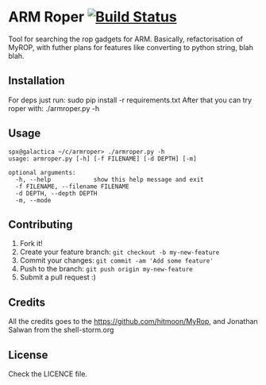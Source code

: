 # ARM Roper [![Build Status](https://travis-ci.org/0xspx/armroper.svg?branch=master)](https://travis-ci.org/0xspx/armroper)

Tool for searching the rop gadgets for ARM. Basically, refactorisation of MyROP, with futher plans for features like converting to python string, blah blah. 


## Installation

For deps just run: sudo pip install -r requirements.txt
After that you can try roper with: ./armroper.py -h

## Usage
```
spx@galactica ~/c/armroper> ./armroper.py -h
usage: armroper.py [-h] [-f FILENAME] [-d DEPTH] [-m]

optional arguments:
  -h, --help            show this help message and exit
  -f FILENAME, --filename FILENAME
  -d DEPTH, --depth DEPTH
  -m, --mode
```

## Contributing

1. Fork it!
2. Create your feature branch: `git checkout -b my-new-feature`
3. Commit your changes: `git commit -am 'Add some feature'`
4. Push to the branch: `git push origin my-new-feature`
5. Submit a pull request :)

## Credits

All the credits goes to the https://github.com/hitmoon/MyRop, and  Jonathan Salwan from the shell-storm.org

## License

Check the LICENCE file.
